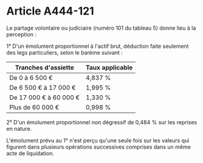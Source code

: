 # Article A444-121

Le partage volontaire ou judiciaire (numéro 101 du tableau 5) donne lieu à la perception :

1° D'un émolument proportionnel à l'actif brut, déduction faite seulement des legs particuliers, selon le barème suivant :

| Tranches d'assiette | Taux applicable |
| --- | --- |
| De 0 à 6 500 € | 4,837 % |
| De 6 500 € à 17 000 € | 1,995 % |
| De 17 000 € à 60 000 € | 1,330 % |
| Plus de 60 000 € | 0,998 % |

2° D'un émolument proportionnel non dégressif de 0,484 % sur les reprises en nature.

L'émolument prévu au 1° n'est perçu qu'une seule fois sur les valeurs qui figurent dans plusieurs opérations successives comprises dans un même acte de liquidation.
